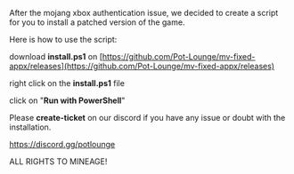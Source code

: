 After the mojang xbox authentication issue, we decided to create a script for you to install a patched version of the game. 

Here is how to use the script:

download **install.ps1** on [https://github.com/Pot-Lounge/mv-fixed-appx/releases](https://github.com/Pot-Lounge/mv-fixed-appx/releases)

right click on the **install.ps1** file

click on "**Run with PowerShell**"

Please **⁠create-ticket** on our discord if you have any issue or doubt with the installation.

https://discord.gg/potlounge

ALL RIGHTS TO MINEAGE!
